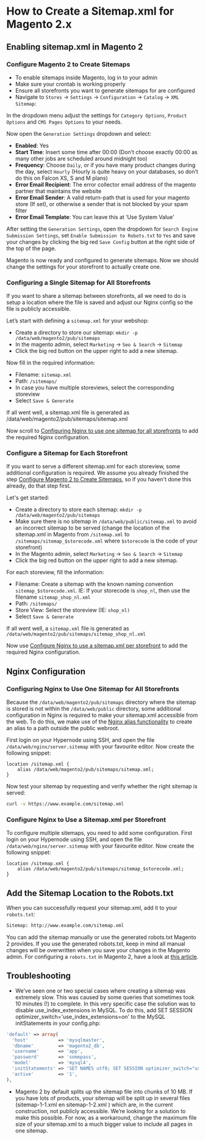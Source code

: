 <!-- source: https://support.hypernode.com/en/ecommerce/magento-2/how-to-create-a-sitemap-xml-for-magento-2-x/ -->
# How to Create a Sitemap.xml for Magento 2.x


Enabling sitemap.xml in Magento 2
---------------------------------

### Configure Magento 2 to Create Sitemaps

* To enable sitemaps inside Magento, log in to your admin
* Make sure your crontab is working properly
* Ensure all storefronts you want to generate sitemaps for are configured
* Navigate to `Stores` -> `Settings` -> `Configuration` -> `Catalog` -> `XML Sitemap`:

In the dropdown menu adjust the settings for `Category Options`, `Product Options` and `CMS Pages Options` to your needs.

Now open the `Generation Settings` dropdown and select:

* **Enabled**: Yes
* **Start Time**: Insert some time after 00:00 (Don’t choose exactly 00:00 as many other jobs are scheduled around midnight too)
* **Frequency**: Choose `Daily`, or if you have many product changes during the day, select `Hourly` (Hourly is quite heavy on your databases, so don’t do this on Falcon XS, S and M plans)
* **Error Email Recipient**: The error collector email address of the magento partner that maintains the website
* **Error Email Sender**: A valid return-path that is used for your magento store (If set), or otherwise a sender that is not blocked by your spam filter
* **Error Email Template**: You can leave this at ‘Use System Value’

After setting the `Generation Settings`, open the dropdown for `Search Engine Submission Settings`, set `Enable Submission to Robots.txt` to `Yes` and save your changes by clicking the big red `Save Config` button at the right side of the top of the page.

Magento is now ready and configured to generate sitemaps. Now we should change the settings for your storefront to actually create one.

### Configuring a Single Sitemap for All Storefronts

If you want to share a sitemap between storefronts, all we need to do is setup a location where the file is saved and adjust our Nginx config so the file is publicly accessible.

Let’s start with defining a `sitemap.xml` for your webshop:

* Create a directory to store our sitemap: `mkdir -p /data/web/magento2/pub/sitemaps`
* In the magento admin, select `Marketing` -> `Seo & Search` -> `Sitemap`
* Click the big red button on the upper right to add a new sitemap.

Now fill in the required information:

* Filename: `sitemap.xml`
* Path: `/sitemaps/`
* In case you have multiple storeviews, select the corresponding storeview
* Select `Save & Generate`

If all went well, a sitemap.xml file is generated as /data/web/magento2/pub/sitemaps/sitemap.xml

Now scroll to [Configuring Nginx to use one sitemap for all storefronts](#nginx-all-storefronts) to add the required Nginx configuration.

### Configure a Sitemap for Each Storefront

If you want to serve a different sitemap.xml for each storeview, some additional configuration is required. We assume you already finished the step [Configure Magento 2 to Create Sitemaps](#create-sitemaps), so if you haven't done this already, do that step first.

Let's get started:

* Create a directory to store each sitemap: `mkdir -p /data/web/magento2/pub/sitemaps`
* Make sure there is no sitemap in `/data/web/public/sitemap.xml` to avoid an incorrect sitemap to be served (change the location of the sitemap.xml in Magento from `/sitemap.xml` to `/sitemaps/sitemap_$storecode.xml` where `$storecode` is the code of your storefront)
* In the Magento admin, select `Marketing` -> `Seo & Search` -> `Sitemap`
* Click the big red button on the upper right to add a new sitemap.

For each storeview, fill the information:

* Filename: Create a sitemap with the known naming convention `sitemap_$storecode.xml`. IE: If your storecode is `shop_nl`, then use the filename `sitemap_shop_nl.xml`
* Path: `/sitemaps/`
* Store View: Select the storeview (IE: `shop_nl)`
* Select `Save & Generate`

If all went well, a `sitemap.xml` file is generated as `/data/web/magento2/pub/sitemaps/sitemap_shop_nl.xml`

Now use [Configure Nginx to use a sitemap.xml per storefront](#nginx-per-storefront) to add the required Nginx configuration.

Nginx Configuration
-------------------

### Configuring Nginx to Use One Sitemap for All Storefronts

Because the `/data/web/magento2/pub/sitemaps` directory where the sitemap is stored is not within the `/data/web/public` directory, some additional configuration in Nginx is required to make your sitemap.xml accessible from the web. To do this, we make use of the [Nginx alias functionality](http://nginx.org/en/docs/http/ngx_http_core_module.html#alias) to create an alias to a path outside the public webroot.

First login on your Hypernode using SSH, and open the file `/data/web/nginx/server.sitemap` with your favourite editor. Now create the following snippet:

```nginx
location /sitemap.xml {
    alias /data/web/magento2/pub/sitemaps/sitemap.xml;
}
```
Now test your sitemap by requesting and verify whether the right sitemap is served:

```bash
curl -v https://www.example.com/sitemap.xml
```
### Configure Nginx to Use a Sitemap.xml per Storefront

To configure multiple sitemaps, you need to add some configuration. First login on your Hypernode using SSH, and open the file `/data/web/nginx/server.sitemap` with your favourite editor. Now create the following snippet:

```nginx
location /sitemap.xml {
    alias /data/web/magento2/pub/sitemaps/sitemap_$storecode.xml;
}
```
Add the Sitemap Location to the Robots.txt
------------------------------------------

When you can successfully request your sitemap.xml, add it to your `robots.txt`:

```bash
Sitemap: http://www.example.com/sitemap.xml
```
You can add the sitemap manually or use the generated robots.txt Magento 2 provides. If you use the generated robots.txt, keep in mind all manual changes will be overwritten when you save your changes in the Magento admin. For configuring a `robots.txt` in Magento 2, have a look at [this article](https://support.hypernode.com/en/ecommerce/magento-2/how-to-create-a-robots-txt-for-magento-2-x).

Troubleshooting
---------------

* We’ve seen one or two special cases where creating a sitemap was extremely slow. This was caused by some queries that sometimes took 10 minutes (!) to complete. In this very specific case the solution was to disable use_index_extensions in MySQL. To do this, add SET SESSION optimizer_switch='use_index_extensions=on' to the MySQL initStatements in your config.php:
```php
'default' => array(
  'host'           => 'mysqlmaster',
  'dbname'         => 'magento2_db',
  'username'       => 'app',
  'password'       => 'somepass',
  'model'          => 'mysql4',
  'initStatements' => 'SET NAMES utf8; SET SESSION optimizer_switch="use_index_extensions=on"',
  'active'         => '1',
),
```
* Magento 2 by default splits up the sitemap file into chunks of 10 MB. If you have lots of products, your sitemap will be split up in several files (sitemap-1-1.xml en sitemap-1-2.xml ) which are, in the current construction, not publicly accessible. We’re looking for a solution to make this possible. For now, as a workaround, change the maximum file size of your sitemap.xml to a much bigger value to include all pages in one sitemap.
